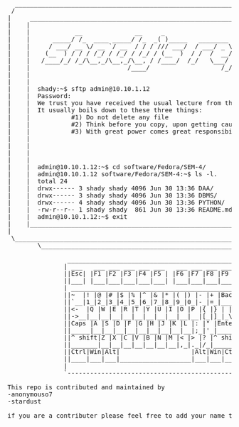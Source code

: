 <pre>      
  ____________________________________________________________________________________________________________
 /                                                                                                             \
|     _____________________________________________________________________________________________________     |
|    |                                                                                                     |    |
|    |            __              __     _                                           .---.                 |    |
|    |      _____/ /_  ____ _____/ /_  _( )_____   ________  ____  ____             /     \                |    |
|    |     / ___/ __ \/ __ `/ __  / / / /// ___/  / ___/ _ \/ __ \/ __ \            \.@-@./                |    |
|    |    (__  ) / / / /_/ / /_/ / /_/ / (__  )  / /  /  __/ /_/ / /_/ /            /`\_/`\                |    |
|    |   /____/_/ /_/\__,_/\__,_/\__, / /____/  /_/   \___/ .___/\____/ #SEM-4     //  _  \\               |    |
|    |                          /____/                   /_/                      | \     )|_              |    |
|    |                                                                           /`\_`>  <_/ \             |    |
|    |                                                                           \__/'---'\__/             |    |
|    |  shady:~$ sftp admin@10.10.1.12                                                                     |    |
|    |  Password:                                                                                          |    |
|    |  We trust you have received the usual lecture from the local System Administrator.                  |    |
|    |  It usually boils down to these three things:                                                       |    |
|    |           #1) Do not delete any file                                                                |    |
|    |           #2) Think before you copy, upon getting caught don't compromise the server.               |    |
|    |           #3) With great power comes great responsibility.                                          |    |
|    |                                                                                                     |    |
|    |                                                                                                     |    | 
|    |                                                                                                     |    |
|    |                                                                                                     |    | 
|    |  admin@10.10.1.12:~$ cd software/Fedora/SEM-4/                                                      |    |
|    |  admin@10.10.1.12 software/Fedora/SEM-4:~$ ls -l.                                                   |    |
|    |  total 24                                                                                           |    |
|    |  drwx------ 3 shady shady 4096 Jun 30 13:36 DAA/                                                    |    |
|    |  drwx------ 3 shady shady 4096 Jun 30 13:36 DBMS/                                                   |    |
|    |  drwx------ 4 shady shady 4096 Jun 30 13:36 PYTHON/                                                 |    |
|    |  -rw-r--r-- 1 shady shady  861 Jun 30 13:36 README.md                                               |    |
|    |  admin@10.10.1.12:~$ exit                                                                           |    |
|    |_____________________________________________________________________________________________________|    |
|                                                                                                               |
 \_____________________________________________________________________________________________________________/
        \______________________________________________________________________________________________/      

                _______________________________________________________________________________        
               | ___   ___ ___ ___ ___ ___   ___ ___ ___ ___ ___ ___ ___                       |
               ||Esc| |F1 |F2 |F3 |F4 |F5 | |F6 |F7 |F8 |F9 |F10|F11|F12|         artwork:     |
               ||___| |___|___|___|___|___| |___|___|___|___|___|___|___|         shady        |
               | _____________________________________________    ___________    ___________   |
               ||~  |! |@ |# |$ |% |^ |& |* |( |) |- |+ |Back |  |Ins|Hom|Pag|  |Nu|/ |* |- |  |
               ||`__|1_|2_|3_|4_|5_|6_|7_|8_|9_|0_|-_|=_|_____|  |___|___|up_|  |[ |]_|__|__|  |
               ||<-  |Q |W |E |R |T |Y |U |I |O |P |{ |} | | ||  |Del|End|pag|  |7 |8 |9 |+ |  |
               ||->__|__|__|__|__|__|__|__|__|__|__|[_|]_|_\_||  |___|___|dwn|  |__|__|__|  |  |
               ||Caps |A |S |D |F |G |H |J |K |L |: |" |Enter||                 |4 |5 |6 |+ |  |
               ||_____|__|__|__|__|__|__|__|__|__|;_|'_|_____||       ___       |__|__|__|__|  |
               ||^ shift|Z |X |C |V |B |N |M |< |> |? |^ shift|      | A |      |1 |2 |3 |E |  |
               ||_______|__|__|__|__|__|__|__|,_|._|/_|_______|   ___|_|_|___   |__|__|__|n |  |
               ||Ctrl|Win|Alt|                   |Alt|Win|Ctrl|  |<- | | |-> |  |0    |. |t |  |
               ||____|___|___|___________________|___|___|____|  |___|_V_|___|  |Ins__|__|e_|  |
               |                                                                               |
               `-------------------------------------------------------------------------------'

This repo is contributed and maintained by
-anonymouso7
-stardust

if you are a contributer please feel free to add your name to the list
</pre>

